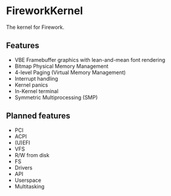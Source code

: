 # FireworkKernel
The kernel for Firework.

## Features
- VBE Framebuffer graphics with lean-and-mean font rendering
- Bitmap Physical Memory Management
- 4-level Paging (Virtual Memory Management)
- Interrupt handling
- Kernel panics
- In-Kernel terminal
- Symmetric Multiprocessing (SMP)

## Planned features
- PCI
- ACPI
- (U)EFI
- VFS
- R/W from disk
- FS
- Drivers
- API
- Userspace
- Multitasking